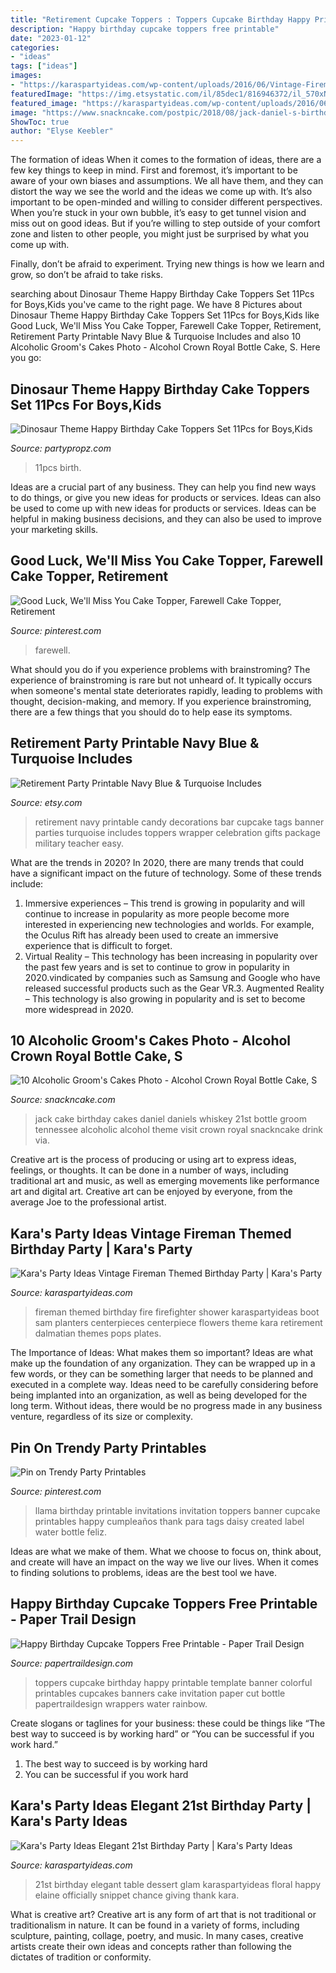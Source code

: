 ```yaml
---
title: "Retirement Cupcake Toppers : Toppers Cupcake Birthday Happy Printable Template Banner Colorful Printables Cupcakes Banners Cake Invitation Paper Cut Bottle Papertraildesign Wrappers Water Rainbow"
description: "Happy birthday cupcake toppers free printable"
date: "2023-01-12"
categories:
- "ideas"
tags: ["ideas"]
images:
- "https://karaspartyideas.com/wp-content/uploads/2016/06/Vintage-Fireman-Themed-Birthday-Party-via-Karas-Party-Ideas-KarasPartyIdeas.com11.jpeg"
featuredImage: "https://img.etsystatic.com/il/85dec1/816946372/il_570xN.816946372_8azu.jpg?version=0"
featured_image: "https://karaspartyideas.com/wp-content/uploads/2016/06/Vintage-Fireman-Themed-Birthday-Party-via-Karas-Party-Ideas-KarasPartyIdeas.com11.jpeg"
image: "https://www.snackncake.com/postpic/2018/08/jack-daniel-s-birthday-cake_368798.jpg"
ShowToc: true
author: "Elyse Keebler"
---
```



The formation of ideas
When it comes to the formation of ideas, there are a few key things to keep in mind. First and foremost, it’s important to be aware of your own biases and assumptions. We all have them, and they can distort the way we see the world and the ideas we come up with.
It’s also important to be open-minded and willing to consider different perspectives. When you’re stuck in your own bubble, it’s easy to get tunnel vision and miss out on good ideas. But if you’re willing to step outside of your comfort zone and listen to other people, you might just be surprised by what you come up with.

Finally, don’t be afraid to experiment. Trying new things is how we learn and grow, so don’t be afraid to take risks.

	

		
searching about Dinosaur Theme Happy Birthday Cake Toppers Set 11Pcs for Boys,Kids you've came to the right page. We have 8 Pictures about Dinosaur Theme Happy Birthday Cake Toppers Set 11Pcs for Boys,Kids like Good Luck, We&#039;ll Miss You Cake Topper, Farewell Cake Topper, Retirement, Retirement Party Printable Navy Blue &amp; Turquoise Includes and also 10 Alcoholic Groom&#039;s Cakes Photo - Alcohol Crown Royal Bottle Cake, S. Here you go:
		
    
## Dinosaur Theme Happy Birthday Cake Toppers Set 11Pcs For Boys,Kids

<img loading=lazy src="https://partypropz.com/wp-content/uploads/2020/09/5-46-403x400.jpg" onerror="this.onerror=null;this.src='https://tse2.mm.bing.net/th?id=OIP.--IAEZUvXHz7o-0Eb19hYAAAAA&amp;pid=15.1';" alt="Dinosaur Theme Happy Birthday Cake Toppers Set 11Pcs for Boys,Kids">

_Source: partypropz.com_

>11pcs birth. 

	

Ideas are a crucial part of any business. They can help you find new ways to do things, or give you new ideas for products or services. Ideas can also be used to come up with new ideas for products or services. Ideas can be helpful in making business decisions, and they can also be used to improve your marketing skills.

    
## Good Luck, We&#039;ll Miss You Cake Topper, Farewell Cake Topper, Retirement

<img loading=lazy src="https://i.pinimg.com/736x/cd/47/84/cd4784852c3b54577a4172e6d3f69ae5.jpg" onerror="this.onerror=null;this.src='https://tse4.mm.bing.net/th?id=OIP.CWTucuw3CXz8WnoN6XZEWwHaHa&amp;pid=15.1';" alt="Good Luck, We&#039;ll Miss You Cake Topper, Farewell Cake Topper, Retirement">

_Source: pinterest.com_

>farewell. 

	

What should you do if you experience problems with brainstroming?
The experience of brainstroming is rare but not unheard of. It typically occurs when someone's mental state deteriorates rapidly, leading to problems with thought, decision-making, and memory. If you experience brainstroming, there are a few things that you should do to help ease its symptoms.

    
## Retirement Party Printable Navy Blue &amp; Turquoise Includes

<img loading=lazy src="https://img.etsystatic.com/il/85dec1/816946372/il_570xN.816946372_8azu.jpg?version=0" onerror="this.onerror=null;this.src='https://tse3.mm.bing.net/th?id=OIP.L0d1tVIZqyO_bM25XQLozQHaHG&amp;pid=15.1';" alt="Retirement Party Printable Navy Blue &amp; Turquoise Includes">

_Source: etsy.com_

>retirement navy printable candy decorations bar cupcake tags banner parties turquoise includes toppers wrapper celebration gifts package military teacher easy. 

	

What are the trends in 2020?
In 2020, there are many trends that could have a significant impact on the future of technology. Some of these trends include:
1. Immersive experiences – This trend is growing in popularity and will continue to increase in popularity as more people become more interested in experiencing new technologies and worlds. For example, the Oculus Rift has already been used to create an immersive experience that is difficult to forget.
2. Virtual Reality – This technology has been increasing in popularity over the past few years and is set to continue to grow in popularity in 2020.vindicated by companies such as Samsung and Google who have released successful products such as the Gear VR.3. Augmented Reality – This technology is also growing in popularity and is set to become more widespread in 2020.

    
## 10 Alcoholic Groom&#039;s Cakes Photo - Alcohol Crown Royal Bottle Cake, S

<img loading=lazy src="https://www.snackncake.com/postpic/2018/08/jack-daniel-s-birthday-cake_368798.jpg" onerror="this.onerror=null;this.src='https://tse1.mm.bing.net/th?id=OIP.Cq4VXnymchzBzmJU2ijL2AHaJL&amp;pid=15.1';" alt="10 Alcoholic Groom&#039;s Cakes Photo - Alcohol Crown Royal Bottle Cake, S">

_Source: snackncake.com_

>jack cake birthday cakes daniel daniels whiskey 21st bottle groom tennessee alcoholic alcohol theme visit crown royal snackncake drink via. 

	

Creative art is the process of producing or using art to express ideas, feelings, or thoughts. It can be done in a number of ways, including traditional art and music, as well as emerging movements like performance art and digital art. Creative art can be enjoyed by everyone, from the average Joe to the professional artist.

    
## Kara&#039;s Party Ideas Vintage Fireman Themed Birthday Party | Kara&#039;s Party

<img loading=lazy src="https://karaspartyideas.com/wp-content/uploads/2016/06/Vintage-Fireman-Themed-Birthday-Party-via-Karas-Party-Ideas-KarasPartyIdeas.com11.jpeg" onerror="this.onerror=null;this.src='https://tse4.mm.bing.net/th?id=OIP.RrqBwL3nuRP8nr7_KzUfegHaLH&amp;pid=15.1';" alt="Kara&#039;s Party Ideas Vintage Fireman Themed Birthday Party | Kara&#039;s Party">

_Source: karaspartyideas.com_

>fireman themed birthday fire firefighter shower karaspartyideas boot sam planters centerpieces centerpiece flowers theme kara retirement dalmatian themes pops plates. 

	

The Importance of Ideas: What makes them so important?
Ideas are what make up the foundation of any organization. They can be wrapped up in a few words, or they can be something larger that needs to be planned and executed in a complete way. Ideas need to be carefully considering before being implanted into an organization, as well as being developed for the long term. Without ideas, there would be no progress made in any business venture, regardless of its size or complexity.

    
## Pin On Trendy Party Printables

<img loading=lazy src="https://i.pinimg.com/736x/5c/10/46/5c1046a5fba8ca1c9437c7b774ace143.jpg" onerror="this.onerror=null;this.src='https://tse1.mm.bing.net/th?id=OIP.8nodutL4IpCYlHMy_5lbTQHaM9&amp;pid=15.1';" alt="Pin on Trendy Party Printables">

_Source: pinterest.com_

>llama birthday printable invitations invitation toppers banner cupcake printables happy cumpleaños thank para tags daisy created label water bottle feliz. 

	

Ideas are what we make of them. What we choose to focus on, think about, and create will have an impact on the way we live our lives. When it comes to finding solutions to problems, ideas are the best tool we have.

    
## Happy Birthday Cupcake Toppers Free Printable - Paper Trail Design

<img loading=lazy src="https://i2.wp.com/www.papertraildesign.com/wp-content/uploads/2016/06/Happy-Birthday-cupcake-toppers-short.jpg?resize=700%2C375" onerror="this.onerror=null;this.src='https://tse2.mm.bing.net/th?id=OIP.zfM91Svgvxw7Oti44W9KqwHaD9&amp;pid=15.1';" alt="Happy Birthday Cupcake Toppers Free Printable - Paper Trail Design">

_Source: papertraildesign.com_

>toppers cupcake birthday happy printable template banner colorful printables cupcakes banners cake invitation paper cut bottle papertraildesign wrappers water rainbow. 

	

Create slogans or taglines for your business: these could be things like “The best way to succeed is by working hard” or “You can be successful if you work hard.”
1. The best way to succeed is by working hard 
2. You can be successful if you work hard 

    
## Kara&#039;s Party Ideas Elegant 21st Birthday Party | Kara&#039;s Party Ideas

<img loading=lazy src="https://karaspartyideas.com/wp-content/uploads/2018/02/Elegant-21st-Birthday-Party-via-Karas-Party-Ideas-KarasPartyIdeas.com11.jpg" onerror="this.onerror=null;this.src='https://tse2.mm.bing.net/th?id=OIP.9tvqLhGDDcYdbR4Qk_1DqwHaE8&amp;pid=15.1';" alt="Kara&#039;s Party Ideas Elegant 21st Birthday Party | Kara&#039;s Party Ideas">

_Source: karaspartyideas.com_

>21st birthday elegant table dessert glam karaspartyideas floral happy elaine officially snippet chance giving thank kara. 

	

What is creative art?
Creative art is any form of art that is not traditional or traditionalism in nature. It can be found in a variety of forms, including sculpture, painting, collage, poetry, and music. In many cases, creative artists create their own ideas and concepts rather than following the dictates of tradition or conformity.

